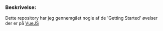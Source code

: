 ### Beskrivelse:
Dette repository har jeg gennemgået nogle af de 'Getting Started' øvelser der er på [VueJS](www.vuejsorg)

